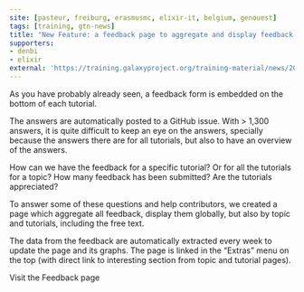 ```yaml
---
site: [pasteur, freiburg, erasmusmc, elixir-it, belgium, genouest]
tags: [training, gtn-news]
title: "New Feature: a feedback page to aggregate and display feedback answers"
supporters:
- denbi
- elixir
external: 'https://training.galaxyproject.org/training-material/news/2021/07/28/feedback.html'
---
```


<p>As you have probably already seen, a feedback form is embedded on the bottom of each tutorial.</p>

<p>The answers are automatically posted to a GitHub issue. With &gt; 1,300 answers, it is quite difficult to keep an eye on the answers, specially because the answers there are for all tutorials, but also to have an overview of the answers.</p>

<p>How can we have the feedback for a specific tutorial? Or for all the tutorials for a topic? How many feedback has been submitted? Are the tutorials appreciated?</p>

<p>To answer some of these questions and help contributors, we created a page which aggregate all feedback, display them globally, but also by topic and tutorials, including the free text.</p>

<p>The data from the feedback are automatically extracted every week to update the page and its graphs. The page is linked in the “Extras” menu on the top (with direct link to interesting section from topic and tutorial pages).</p>

<p>Visit the Feedback page</p>

